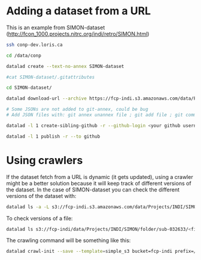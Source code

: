 # Adding a dataset from a URL

This is an example from SIMON-dataset (<http://fcon_1000.projects.nitrc.org/indi/retro/SIMON.html>)

```bash
ssh conp-dev.loris.ca

cd /data/conp

datalad create --text-no-annex SIMON-dataset

#cat SIMON-dataset/.gitattributes

cd SIMON-dataset/

datalad download-url --archive https://fcp-indi.s3.amazonaws.com/data/Projects/INDI/SIMON/SIMON_data.tar.gz 

# Some JSONs are not added to git-annex, could be bug
# Add JSON files with: git annex unannex file ; git add file ; git commit -m 'forcing the json file to the annex' 

datalad -l 1 create-sibling-github -r --github-login <your github username> --github-organization conpdatasets --existing reconfigure SIMON-dataset

datalad -l 1 publish -r --to github
```

# Using crawlers

If the dataset fetch from a URL is dynamic (it gets updated), using a crawler might be a better solution because it will keep track of different versions of the dataset. In the case of SIMON-dataset you can check the different versions of the dataset with:

```bash
datalad ls -a -L s3://fcp-indi.s3.amazonaws.com/data/Projects/INDI/SIMON/SIMON_data.tar.gz
```

To check versions of a file:

```bash
datalad ls s3://fcp-indi/data/Projects/INDI/SIMON/folder/sub-032633/<file>
```

The crawling command will be something like this:

```bash
datalad crawl-init --save --template=simple_s3 bucket=fcp-indi prefix=/data/Projects/INDI/SIMON to_http=1
```

